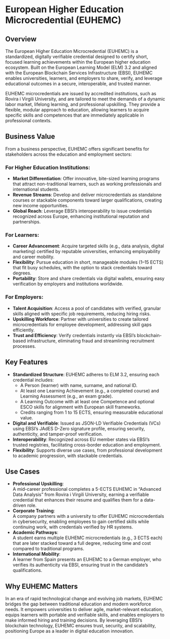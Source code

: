 # European Higher Education Microcredential (EUHEMC)

## Overview
The European Higher Education Microcredential (EUHEMC) is a standardized, digitally verifiable credential designed to certify short, focused learning achievements within the European higher education ecosystem. Built on the European Learning Model (ELM) 3.2 and aligned with the European Blockchain Services Infrastructure (EBSI), EUHEMC enables universities, learners, and employers to share, verify, and leverage educational outcomes in a secure, interoperable, and trusted manner.

EUHEMC microcredentials are issued by accredited institutions, such as Rovira i Virgili University, and are tailored to meet the demands of a dynamic labor market, lifelong learning, and professional upskilling. They provide a flexible, modular approach to education, allowing learners to acquire specific skills and competences that are immediately applicable in professional contexts.

## Business Value
From a business perspective, EUHEMC offers significant benefits for stakeholders across the education and employment sectors:

### For Higher Education Institutions:
- **Market Differentiation**: Offer innovative, bite-sized learning programs that attract non-traditional learners, such as working professionals and international students.
- **Revenue Streams**: Develop and deliver microcredentials as standalone courses or stackable components toward larger qualifications, creating new income opportunities.
- **Global Reach**: Leverage EBSI’s interoperability to issue credentials recognized across Europe, enhancing institutional reputation and partnerships.

### For Learners:
- **Career Advancement**: Acquire targeted skills (e.g., data analysis, digital marketing) certified by reputable universities, enhancing employability and career mobility.
- **Flexibility**: Pursue education in short, manageable modules (1–15 ECTS) that fit busy schedules, with the option to stack credentials toward degrees.
- **Portability**: Store and share credentials via digital wallets, ensuring easy verification by employers and institutions worldwide.

### For Employers:
- **Talent Acquisition**: Access a pool of candidates with verified, granular skills aligned with specific job requirements, reducing hiring risks.
- **Upskilling Workforce**: Partner with universities to create tailored microcredentials for employee development, addressing skill gaps efficiently.
- **Trust and Efficiency**: Verify credentials instantly via EBSI’s blockchain-based infrastructure, eliminating fraud and streamlining recruitment processes.

## Key Features
- **Standardized Structure**: EUHEMC adheres to ELM 3.2, ensuring each credential includes:
  - A Person (learner) with name, surname, and national ID.
  - At least one Learning Achievement (e.g., a completed course) and Learning Assessment (e.g., an exam grade).
  - A Learning Outcome with at least one Competence and optional ESCO skills for alignment with European skill frameworks.
  - Credits ranging from 1 to 15 ECTS, ensuring measurable educational value.
- **Digital and Verifiable**: Issued as JSON-LD Verifiable Credentials (VCs) using EBSI’s JAdES D-Zero signature profile, ensuring security, authenticity, and tamper-proof verification.
- **Interoperability**: Recognized across EU member states via EBSI’s trusted registries, facilitating cross-border education and employment.
- **Flexibility**: Supports diverse use cases, from professional development to academic progression, with stackable credentials.

## Use Cases
- **Professional Upskilling**:  
  A mid-career professional completes a 5-ECTS EUHEMC in “Advanced Data Analysis” from Rovira i Virgili University, earning a verifiable credential that enhances their resume and qualifies them for a data-driven role.
- **Corporate Training**:  
  A company partners with a university to offer EUHEMC microcredentials in cybersecurity, enabling employees to gain certified skills while continuing work, with credentials verified by HR systems.
- **Academic Pathways**:  
  A student earns multiple EUHEMC microcredentials (e.g., 3 ECTS each) that are later stacked toward a full degree, reducing time and cost compared to traditional programs.
- **International Mobility**:  
  A learner from Spain presents an EUHEMC to a German employer, who verifies its authenticity via EBSI, ensuring trust in the candidate’s qualifications.

## Why EUHEMC Matters
In an era of rapid technological change and evolving job markets, EUHEMC bridges the gap between traditional education and modern workforce needs. It empowers universities to deliver agile, market-relevant education, equips learners with portable and verifiable skills, and enables employers to make informed hiring and training decisions. By leveraging EBSI’s blockchain technology, EUHEMC ensures trust, security, and scalability, positioning Europe as a leader in digital education innovation.